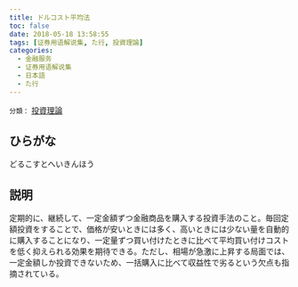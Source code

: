 ```yaml
---
title: ドルコスト平均法
toc: false
date: 2018-05-18 13:58:55
tags: [证券用语解说集, た行, 投資理論]
categories:
  - 金融服务
  - 证券用语解说集
  - 日本語
  - た行
---
```


`分類：` [投資理論](/tags/投資理論/)

## ひらがな

どるこすとへいきんほう

## 説明

定期的に、継続して、一定金額ずつ金融商品を購入する投資手法のこと。毎回定額投資をすることで、価格が安いときには多く、高いときには少ない量を自動的に購入することになり、一定量ずつ買い付けたときに比べて平均買い付けコストを低く抑えられる効果を期待できる。ただし、相場が急激に上昇する局面では、一定金額しか投資できないため、一括購入に比べて収益性で劣るという欠点も指摘されている。
